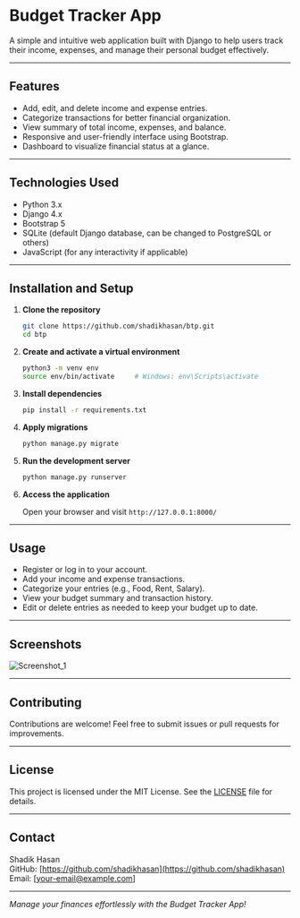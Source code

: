 
# Budget Tracker App

A simple and intuitive web application built with Django to help users track their income, expenses, and manage their personal budget effectively.

---

## Features

- Add, edit, and delete income and expense entries.
- Categorize transactions for better financial organization.
- View summary of total income, expenses, and balance.
- Responsive and user-friendly interface using Bootstrap.
- Dashboard to visualize financial status at a glance.

---

## Technologies Used

- Python 3.x
- Django 4.x
- Bootstrap 5
- SQLite (default Django database, can be changed to PostgreSQL or others)
- JavaScript (for any interactivity if applicable)

---

## Installation and Setup

1. **Clone the repository**
   ```bash
   git clone https://github.com/shadikhasan/btp.git
   cd btp
   ```

2. **Create and activate a virtual environment**
   ```bash
   python3 -m venv env
   source env/bin/activate     # Windows: env\Scripts\activate
   ```

3. **Install dependencies**
   ```bash
   pip install -r requirements.txt
   ```

4. **Apply migrations**
   ```bash
   python manage.py migrate
   ```

5. **Run the development server**
   ```bash
   python manage.py runserver
   ```

6. **Access the application**

   Open your browser and visit `http://127.0.0.1:8000/`

---

## Usage

- Register or log in to your account.
- Add your income and expense transactions.
- Categorize your entries (e.g., Food, Rent, Salary).
- View your budget summary and transaction history.
- Edit or delete entries as needed to keep your budget up to date.

---

## Screenshots

![Screenshot_1](https://github.com/user-attachments/assets/84b0e4ed-77cf-4c89-8100-2f5c05e02f2e)
  


---

## Contributing

Contributions are welcome! Feel free to submit issues or pull requests for improvements.

---

## License

This project is licensed under the MIT License. See the [LICENSE](LICENSE) file for details.

---

## Contact

Shadik Hasan  
GitHub: [https://github.com/shadikhasan](https://github.com/shadikhasan)  
Email: [your-email@example.com]

---

*Manage your finances effortlessly with the Budget Tracker App!*
